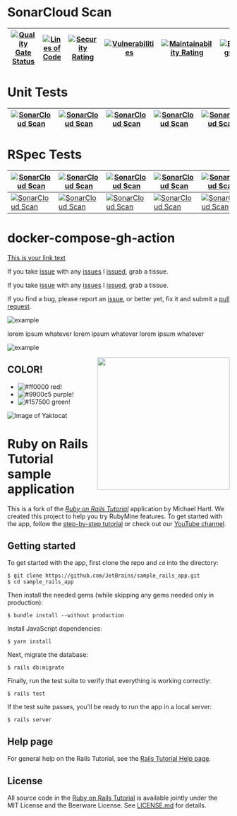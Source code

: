 
# SonarCloud Scan
| [![Quality Gate Status](https://sonarcloud.io/api/project_badges/measure?project=jmillereverchron_sample-ruby-app&metric=alert_status)](https://sonarcloud.io/summary/new_code?id=jmillereverchron_sample-ruby-app) | [![Lines of Code](https://sonarcloud.io/api/project_badges/measure?project=jmillereverchron_sample-ruby-app&metric=ncloc)](https://sonarcloud.io/summary/new_code?id=jmillereverchron_sample-ruby-app) | [![Security Rating](https://sonarcloud.io/api/project_badges/measure?project=jmillereverchron_sample-ruby-app&metric=security_rating)](https://sonarcloud.io/summary/new_code?id=jmillereverchron_sample-ruby-app) | [![Vulnerabilities](https://sonarcloud.io/api/project_badges/measure?project=jmillereverchron_sample-ruby-app&metric=vulnerabilities)](https://sonarcloud.io/summary/new_code?id=jmillereverchron_sample-ruby-app) | [![Maintainability Rating](https://sonarcloud.io/api/project_badges/measure?project=jmillereverchron_sample-ruby-app&metric=sqale_rating)](https://sonarcloud.io/summary/new_code?id=jmillereverchron_sample-ruby-app) | [![Bugs](https://sonarcloud.io/api/project_badges/measure?project=jmillereverchron_sample-ruby-app&metric=bugs)](https://sonarcloud.io/summary/new_code?id=jmillereverchron_sample-ruby-app) |
|-------------|-------------|-------------|-------------|-------------|-------------|

# Unit Tests
| [![SonarCloud Scan](https://github.com/jmillereverchron/sample-ruby-app/actions/workflows/sonarcloud.yml/badge.svg)](https://github.com/jmillereverchron/sample-ruby-app/actions/workflows/sonarcloud.yml)    | [![SonarCloud Scan](https://github.com/jmillereverchron/sample-ruby-app/actions/workflows/sonarcloud.yml/badge.svg)](https://github.com/jmillereverchron/sample-ruby-app/actions/workflows/sonarcloud.yml)   |   [![SonarCloud Scan](https://github.com/jmillereverchron/sample-ruby-app/actions/workflows/sonarcloud.yml/badge.svg)](https://github.com/jmillereverchron/sample-ruby-app/actions/workflows/sonarcloud.yml)    | [![SonarCloud Scan](https://github.com/jmillereverchron/sample-ruby-app/actions/workflows/sonarcloud.yml/badge.svg)](https://github.com/jmillereverchron/sample-ruby-app/actions/workflows/sonarcloud.yml)    |    [![SonarCloud Scan](https://github.com/jmillereverchron/sample-ruby-app/actions/workflows/sonarcloud.yml/badge.svg)](https://github.com/jmillereverchron/sample-ruby-app/actions/workflows/sonarcloud.yml)    | [![SonarCloud Scan](https://github.com/jmillereverchron/sample-ruby-app/actions/workflows/sonarcloud.yml/badge.svg)](https://github.com/jmillereverchron/sample-ruby-app/actions/workflows/sonarcloud.yml)         |
|-------------|-------------|-------------|-------------|-------------|-------------|

# RSpec Tests
| [![SonarCloud Scan](https://github.com/jmillereverchron/sample-ruby-app/actions/workflows/sonarcloud.yml/badge.svg)](https://github.com/jmillereverchron/sample-ruby-app/actions/workflows/sonarcloud.yml)    | [![SonarCloud Scan](https://github.com/jmillereverchron/sample-ruby-app/actions/workflows/sonarcloud.yml/badge.svg)](https://github.com/jmillereverchron/sample-ruby-app/actions/workflows/sonarcloud.yml)   |   [![SonarCloud Scan](https://github.com/jmillereverchron/sample-ruby-app/actions/workflows/sonarcloud.yml/badge.svg)](https://github.com/jmillereverchron/sample-ruby-app/actions/workflows/sonarcloud.yml)    | [![SonarCloud Scan](https://github.com/jmillereverchron/sample-ruby-app/actions/workflows/sonarcloud.yml/badge.svg)](https://github.com/jmillereverchron/sample-ruby-app/actions/workflows/sonarcloud.yml)    |    [![SonarCloud Scan](https://github.com/jmillereverchron/sample-ruby-app/actions/workflows/sonarcloud.yml/badge.svg)](https://github.com/jmillereverchron/sample-ruby-app/actions/workflows/sonarcloud.yml)   | [![SonarCloud Scan](https://github.com/jmillereverchron/sample-ruby-app/actions/workflows/sonarcloud.yml/badge.svg)](https://github.com/jmillereverchron/sample-ruby-app/actions/workflows/sonarcloud.yml)         |
|-------------|-------------|-------------|-------------|-------------|-------------|
| [![SonarCloud Scan](https://github.com/jmillereverchron/sample-ruby-app/actions/workflows/sonarcloud.yml/badge.svg)](https://github.com/jmillereverchron/sample-ruby-app/actions/workflows/sonarcloud.yml)    | [![SonarCloud Scan](https://github.com/jmillereverchron/sample-ruby-app/actions/workflows/sonarcloud.yml/badge.svg)](https://github.com/jmillereverchron/sample-ruby-app/actions/workflows/sonarcloud.yml)   |   [![SonarCloud Scan](https://github.com/jmillereverchron/sample-ruby-app/actions/workflows/sonarcloud.yml/badge.svg)](https://github.com/jmillereverchron/sample-ruby-app/actions/workflows/sonarcloud.yml)    | [![SonarCloud Scan](https://github.com/jmillereverchron/sample-ruby-app/actions/workflows/sonarcloud.yml/badge.svg)](https://github.com/jmillereverchron/sample-ruby-app/actions/workflows/sonarcloud.yml)    |    [![SonarCloud Scan](https://github.com/jmillereverchron/sample-ruby-app/actions/workflows/sonarcloud.yml/badge.svg)](https://github.com/jmillereverchron/sample-ruby-app/actions/workflows/sonarcloud.yml)    | [![SonarCloud Scan](https://github.com/jmillereverchron/sample-ruby-app/actions/workflows/sonarcloud.yml/badge.svg)](https://github.com/jmillereverchron/sample-ruby-app/actions/workflows/sonarcloud.yml)         |


# docker-compose-gh-action

[This is your link text](http://anubx.com/)

If you take [issue](http://anubx.com/) with any [issues](http://anubx.com/)
I [issued](http://anubx.com/), grab a tissue.

If you take [issue][issues] with any [issues][issues]
I [issued][issues], grab a tissue.

If you find a bug, please report an [issue][issues], or better yet,
fix it and submit a [pull request][pulls].

  [issues]:    https://anubx.com
  [pulls]:     https://anubx.com


[example]: https://img.freepik.com/free-vector/blue-bright-technological-background_36402-430.jpg?size=626&ext=jpg "example image"

![example]

lorem ipsum whatever lorem ipsum whatever lorem ipsum whatever

![example]


[//]: # (This comment won't be rendered to the visitor!)


<img src="https://img.freepik.com/free-vector/blue-bright-technological-background_36402-430.jpg?size=626&ext=jpg" width=300 align=right>

## COLOR!

- ![#ff0000](https://placehold.it/12/ff0000?text=+) red!
- ![#9900c5](https://placehold.it/15/9900c5?text=+) purple!
- ![#157500](https://placehold.it/20/157500?text=+) green!



![Image of Yaktocat](https://octodex.github.com/images/yaktocat.png)



# Ruby on Rails Tutorial sample application

This is a fork of the [*Ruby on Rails Tutorial*](http://www.railstutorial.org/) application by Michael Hartl. 
We created this project to help you try RubyMine features.
To get started with the app, follow the [step-by-step tutorial](https://www.jetbrains.com/help/ruby/get-started.html) 
or check out our [YouTube channel](https://www.youtube.com/playlist?list=PLQ176FUIyIUanO72dRf6lOefKIznviKKJ).

## Getting started

To get started with the app, first clone the repo and `cd` into the directory:

```
$ git clone https://github.com/JetBrains/sample_rails_app.git 
$ cd sample_rails_app
```

Then install the needed gems (while skipping any gems needed only in production):

```
$ bundle install --without production
```

Install JavaScript dependencies:

```
$ yarn install
```

Next, migrate the database:

```
$ rails db:migrate
```

Finally, run the test suite to verify that everything is working correctly:

```
$ rails test
```

If the test suite passes, you'll be ready to run the app in a local server:

```
$ rails server
```

## Help page

For general help on the Rails Tutorial, see the [Rails Tutorial Help page](https://www.railstutorial.org/help).

## License

All source code in the [Ruby on Rails Tutorial](https://www.railstutorial.org/)
is available jointly under the MIT License and the Beerware License. See
[LICENSE.md](LICENSE.md) for details.
